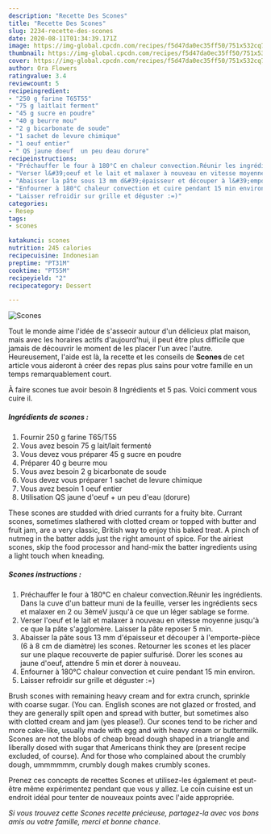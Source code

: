 ```yaml
---
description: "Recette Des Scones"
title: "Recette Des Scones"
slug: 2234-recette-des-scones
date: 2020-08-11T01:34:39.171Z
image: https://img-global.cpcdn.com/recipes/f5d47da0ec35ff50/751x532cq70/scones-photo-principale-de-la-recette.jpg
thumbnail: https://img-global.cpcdn.com/recipes/f5d47da0ec35ff50/751x532cq70/scones-photo-principale-de-la-recette.jpg
cover: https://img-global.cpcdn.com/recipes/f5d47da0ec35ff50/751x532cq70/scones-photo-principale-de-la-recette.jpg
author: Ora Flowers
ratingvalue: 3.4
reviewcount: 5
recipeingredient:
- "250 g farine T65T55"
- "75 g laitlait ferment"
- "45 g sucre en poudre"
- "40 g beurre mou"
- "2 g bicarbonate de soude"
- "1 sachet de levure chimique"
- "1 oeuf entier"
- " QS jaune doeuf  un peu deau dorure"
recipeinstructions:
- "Préchauffer le four à 180°C en chaleur convection.Réunir les ingrédients. Dans la cuve d&#39;un batteur muni de la feuille, verser les ingrédients secs et malaxer en 2 ou 3èmeV jusqu&#39;à ce que un léger sablage se forme."
- "Verser l&#39;oeuf et le lait et malaxer à nouveau en vitesse moyenne jusqu&#39;à ce que la pâte s&#39;agglomère. Laisser la pâte reposer 5 min."
- "Abaisser la pâte sous 13 mm d&#39;épaisseur et découper à l&#39;emporte-pièce (6 à 8 cm de diamètre) les scones. Retourner les scones et les placer sur une plaque recouverte de papier sulfurisé. Dorer les scones au jaune d&#39;oeuf, attendre 5 min et dorer à nouveau."
- "Enfourner à 180°C chaleur convection et cuire pendant 15 min environ."
- "Laisser refroidir sur grille et déguster :=)"
categories:
- Resep
tags:
- scones

katakunci: scones 
nutrition: 245 calories
recipecuisine: Indonesian
preptime: "PT31M"
cooktime: "PT55M"
recipeyield: "2"
recipecategory: Dessert

---
```



![Scones](https://img-global.cpcdn.com/recipes/f5d47da0ec35ff50/751x532cq70/scones-photo-principale-de-la-recette.jpg)

Tout le monde aime l'idée de s'asseoir autour d'un délicieux plat maison, mais avec les horaires actifs d'aujourd'hui, il peut être plus difficile que jamais de découvrir le moment de les placer l'un avec l'autre. Heureusement, l'aide est là, la recette et les conseils de <strong> Scones </strong> de cet article vous aideront à créer des repas plus sains pour votre famille en un temps remarquablement court.

<!--inarticleads1-->

À faire scones tue avoir besoin 8 Ingrédients et 5 pas. Voici comment vous cuire il.

##### Ingrédients de scones :

1. Fournir 250 g farine T65/T55
1. Vous avez besoin 75 g lait/lait fermenté
1. Vous devez vous préparer 45 g sucre en poudre
1. Préparer 40 g beurre mou
1. Vous avez besoin 2 g bicarbonate de soude
1. Vous devez vous préparer 1 sachet de levure chimique
1. Vous avez besoin 1 oeuf entier
1. Utilisation  QS jaune d&#39;oeuf + un peu d&#39;eau (dorure)


These scones are studded with dried currants for a fruity bite. Currant scones, sometimes slathered with clotted cream or topped with butter and fruit jam, are a very classic, British way to enjoy this baked treat. A pinch of nutmeg in the batter adds just the right amount of spice. For the airiest scones, skip the food processor and hand-mix the batter ingredients using a light touch when kneading. 

<!--inarticleads2-->

##### Scones instructions :

1. Préchauffer le four à 180°C en chaleur convection.Réunir les ingrédients. Dans la cuve d&#39;un batteur muni de la feuille, verser les ingrédients secs et malaxer en 2 ou 3èmeV jusqu&#39;à ce que un léger sablage se forme.
1. Verser l&#39;oeuf et le lait et malaxer à nouveau en vitesse moyenne jusqu&#39;à ce que la pâte s&#39;agglomère. Laisser la pâte reposer 5 min.
1. Abaisser la pâte sous 13 mm d&#39;épaisseur et découper à l&#39;emporte-pièce (6 à 8 cm de diamètre) les scones. Retourner les scones et les placer sur une plaque recouverte de papier sulfurisé. Dorer les scones au jaune d&#39;oeuf, attendre 5 min et dorer à nouveau.
1. Enfourner à 180°C chaleur convection et cuire pendant 15 min environ.
1. Laisser refroidir sur grille et déguster :=)


Brush scones with remaining heavy cream and for extra crunch, sprinkle with coarse sugar. (You can. English scones are not glazed or frosted, and they are generally spilt open and spread with butter, but sometimes also with clotted cream and jam (yes please!). Our scones tend to be richer and more cake-like, usually made with egg and with heavy cream or buttermilk. Scones are not the blobs of cheap bread dough shaped in a triangle and liberally dosed with sugar that Americans think they are (present recipe excluded, of course). And for those who complained about the crumbly dough, ummmmmm, crumbly dough makes crumbly scones. 

<!--inarticleads1-->

<p>
Prenez ces concepts de recettes Scones et utilisez-les également et peut-être même expérimentez pendant que vous y allez. Le coin cuisine est un endroit idéal pour tenter de nouveaux points avec l'aide appropriée.
</p>

<p>
<i>Si vous trouvez cette Scones recette précieuse, partagez-la avec vos bons amis ou votre famille, merci et bonne chance.</i>
</p>

